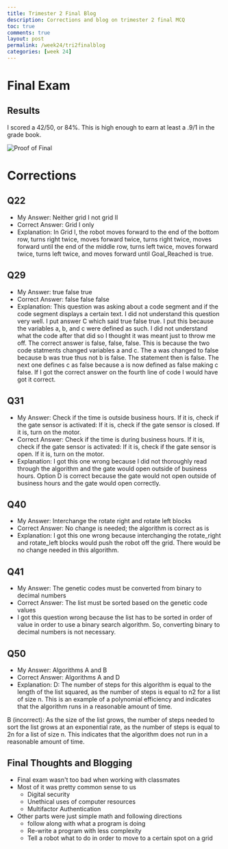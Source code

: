 ```yaml
---
title: Trimester 2 Final Blog
description: Corrections and blog on trimester 2 final MCQ
toc: true
comments: true
layout: post
permalink: /week24/tri2finalblog
categories: [week 24]
---
```


# Final Exam
## Results
I scored a 42/50, or 84%. This is high enough to earn at least a .9/1 in the grade book.

![Proof of Final](https://awesomescreenshot.s3.amazonaws.com/image/2872977/37844028-42e757c067df0350988f37dfc604fa32.png?X-Amz-Algorithm=AWS4-HMAC-SHA256&X-Amz-Credential=AKIAJSCJQ2NM3XLFPVKA%2F20230309%2Fus-east-1%2Fs3%2Faws4_request&X-Amz-Date=20230309T220004Z&X-Amz-Expires=28800&X-Amz-SignedHeaders=host&X-Amz-Signature=6fd29039452f13cec7d306cbf5585090cef76fd80bda751e9992c9fa758673f9)

# Corrections

## Q22

- My Answer: Neither grid I not grid II
- Correct Answer: 	Grid I only
- Explanation: In Grid I, the robot moves forward to the end of the bottom row, turns right twice, moves forward twice, turns right twice, moves forward until the end of the middle row, turns left twice, moves forward twice, turns left twice, and moves forward until Goal_Reached is true.

## Q29

- My Answer: true false true
- Correct Answer: 	false false false
- Explanation: This question was asking about a code segment and if the code segment displays a certain text. I did not understand this question very well. I put answer C which said true false true. I put this because the variables a, b, and c were defined as such. I did not understand what the code after that did so I thought it was meant just to throw me off. The correct answer is false, false, false. This is because the two code statments changed variables a and c. The a was changed to false because b was true thus not b is false. The statement then is false. The next one defines c as false because a is now defined as false making c false. If I got the correct answer on the fourth line of code I would have got it correct.

## Q31

- My Answer: Check if the time is outside business hours. If it is, check if the gate sensor is activated: If it is, check if the gate sensor is closed. If it is, turn on the motor.
- Correct Answer: Check if the time is during business hours. If it is, check if the gate sensor is activated: If it is, check if the gate sensor is open. If it is, turn on the motor.
- Explanation: I got this one wrong because I did not thoroughly read through the algorithm and the gate would open outside of business hours. Option D is correct because the gate would not open outside of business hours and the gate would open correctly.

## Q40

- My Answer: Interchange the rotate right and rotate left blocks
- Correct Answer: No change is needed; the algorithm is correct as is
- Explanation: I got this one wrong because interchanging the rotate_right and rotate_left blocks would push the robot off the grid. There would be no change needed in this algorithm.

## Q41

- My Answer: The genetic codes must be converted from binary to decimal numbers
- Correct Answer: The list must be sorted based on the genetic code values
- I got this question wrong because the list has to be sorted in order of value in order to use a binary search algorithm. So, converting binary to decimal numbers is not necessary.

## Q50

- My Answer: Algorithms A and B
- Correct Answer: Algorithms A and D
- Explanation: D: The number of steps for this algorithm is equal to the length of the list squared, as the number of steps is equal to n2 for a list of size n. This is an example of a polynomial efficiency and indicates that the algorithm runs in a reasonable amount of time.

B (incorrect): As the size of the list grows, the number of steps needed to sort the list grows at an exponential rate, as the number of steps is equal to 2n for a list of size n. This indicates that the algorithm does not run in a reasonable amount of time.

## Final Thoughts and Blogging

- Final exam wasn't too bad when working with classmates
- Most of it was pretty common sense to us
    - Digital security
    - Unethical uses of computer resources
    - Multifactor Authentication
- Other parts were just simple math and following directions
    - follow along with what a program is doing
    - Re-write a program with less complexity
    - Tell a robot what to do in order to move to a certain spot on a grid
